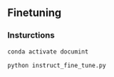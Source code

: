 ## Finetuning

### Insturctions

```
conda activate documint
```

```
python instruct_fine_tune.py
```

